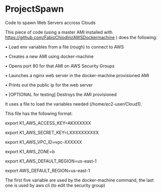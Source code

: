 # ProjectSpawn
Code to spawn Web Servers accross Clouds

This piece of code (using a master AMI installed with https://github.com/FabioChiodini/AWSDockermachine ) does the following:

•	Load env variables from a file (rough) to connect to AWS

•	Creates a new AMI using docker-machine

•	Opens port 80 for that AMI on AWS Security Groups

•	Launches a nginx web server in the docker-machine provisioned AMI

•	Prints out the public ip for the web server

•	[OPTIONAL for testing] Destroys the AMI provisioned

It uses a file to load the variables needed (/home/ec2-user/Cloud1).

This file has the following format:

export K1_AWS_ACCESS_KEY=AKXXXXXX

export K1_AWS_SECRET_KEY=LXXXXXXXXXX

export K1_AWS_VPC_ID=vpc-XXXXXX

export K1_AWS_ZONE=b

export K1_AWS_DEFAULT_REGION=us-east-1

export AWS_DEFAULT_REGION=us-east-1

The first five variable are used by the docker-machine command, the last one is used by aws cli (to edit the security group)
